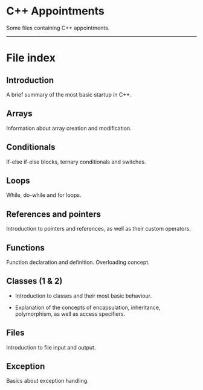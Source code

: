 # C++ Appointments

Some files containing C++ appointments.

***

# File index

## Introduction

A brief summary of the most basic startup in C++.

## Arrays

Information about array creation and modification.

## Conditionals

If-else if-else blocks, ternary conditionals and switches.

## Loops

While, do-while and for loops.

## References and pointers

Introduction to pointers and references, as well as their custom operators.

## Functions

Function declaration and definition. Overloading concept.

## Classes (1 & 2)

* Introduction to classes and their most basic behaviour.

* Explanation of the concepts of encapsulation, inheritance, polymorphism, as well as access specifiers.

## Files

Introduction to file input and output.

## Exception

Basics about exception handling.
